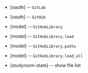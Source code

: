 - [oauth] -- `GitLab`
- [oauth] -- `GitHub`

- [model] -- `GitHubLibrary`
- [model] -- `GitHubLibrary.load`
- [model] -- `GitHubLibrary.paths`
- [model] -- `GitHubLibrary.load_all`

- [studyroom-state] -- show file list
